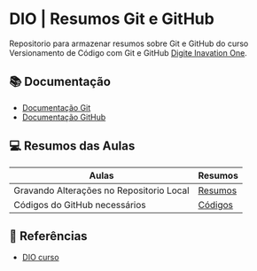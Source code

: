 
# DIO | Resumos Git e GitHub

Repositorio para armazenar resumos sobre Git e GitHub do curso Versionamento de Código com Git e GitHub [Digite Inavation One](https://www.dio.me/).

## 📚 Documentação 
- [Documentação Git](https://git-scm.com/doc)
- [Documentação GitHub](https://docs.github.com/)

## 💻 Resumos das Aulas 
|Aulas | Resumos|
|------|--------|
|Gravando Alterações no Repositorio Local | [Resumos](https://github.com/Edson11042010/Gravando-Altera-es-no-Repositorio-Local.git)
|Códigos do GitHub necessários| [Códigos](https://github.com/Edson11042010/C-digos-Simples-.git)

## 📒 Referências 
- [DIO curso](https://web.dio.me/track/criando-prompts-inteligentes) 



